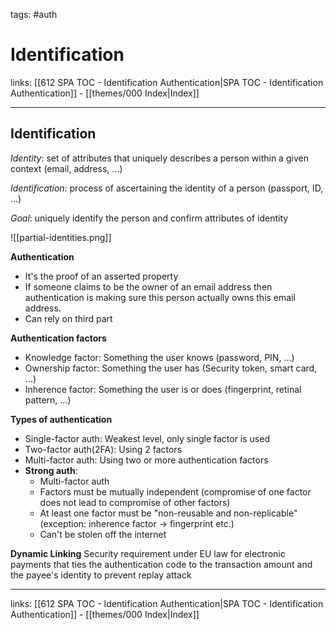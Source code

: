 tags: #auth 

# Identification

links: [[612 SPA TOC - Identification Authentication|SPA TOC - Identification Authentication]] - [[themes/000 Index|Index]]

---

## Identification

*Identity*: set of attributes that uniquely describes a person within a given context (email, address, ...)

*Identification*: process of ascertaining the identity of a person (passport, ID, ...)

*Goal*: uniquely identify the person and confirm attributes of identity

![[partial-identities.png]]

**Authentication**
- It's the proof of an asserted property
- If someone claims to be the owner of an email address then authentication is making sure this person actually owns this email address.
- Can rely on third part

**Authentication factors**
- Knowledge factor: Something the user knows (password, PIN, ...)
- Ownership factor: Something the user has (Security token, smart card, ...)
- Inherence factor: Something the user is or does (fingerprint, retinal pattern, ...)

**Types of authentication**
- Single-factor auth: Weakest level, only single factor is used
- Two-factor auth(2FA): Using 2 factors
- Multi-factor auth: Using two or more authentication factors
- **Strong auth**:
	- Multi-factor auth
	- Factors must be mutually independent (compromise of one factor does not lead to compromise of other factors)
	- At least one factor must be "non-reusable and non-replicable" (exception: inherence factor -> fingerprint etc.)
	- Can't be stolen off the internet

**Dynamic Linking**
Security requirement under EU law for electronic payments that ties the authentication code to the transaction amount and the payee's identity to prevent replay attack

---
links: [[612 SPA TOC - Identification Authentication|SPA TOC - Identification Authentication]] - [[themes/000 Index|Index]]